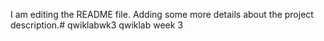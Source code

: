 

I am editing the README file. Adding some more details about the project description.# qwiklabwk3
qwiklab week 3
